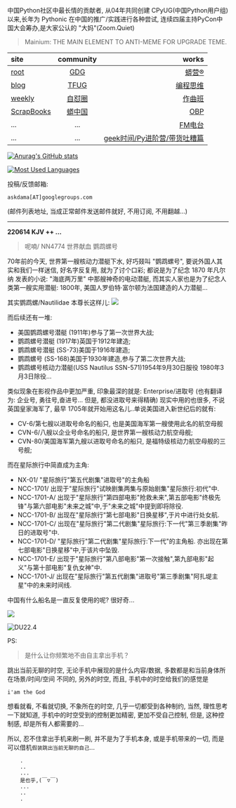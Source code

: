 中国Python社区中最长情的贡献者, 从04年共同创建 CPyUG(中国Python用户组)以来,长年为 Pythonic 在中国的推广/实践进行各种尝试, 连续四届主持PyCon中国大会筹办,是大家公认的 "大妈"(Zoom.Quiet)

> Mainium: THE MAIN ELEMENT TO ANTI-MEME FOR UPGRADE TEME.

| site | community | works |
| :-----| :----: | ----: |
| [root](http://zoomquiet.io/) | [GDG](https://blog.zhgdg.org/) | [蟒营®](https://doc.101.camp/) |
| [blog](https://blog.zoomquiet.io/pages/zoomquiet.html) | [TFUG](http://zh.tfug.world/) | [编程思维](https://py.101.camp/) |
| [weekly](http://weekly.pychina.org/) | [自怼圈](https://du.101.camp/) | [作曲班](https://mu.101.camp/) |
| [ScrapBooks](https://zoomquiet.io/collection.html) | [蟒中国](https://pychina.org/) | [OBP](https://zoomquiet.io/obp/index.html) |
| ... | ... | [FM电台](https://fm.101.camp/) |
| ... | ... | [geek时间/Py进阶营/带货吐糟篇](https://fm.101.camp/2020/geek2py-dama.html) |


[![Anurag's GitHub stats](https://github-readme-stats.vercel.app/api?username=zoomquiet&show_icons=true&count_private=true&include_all_commits=true&layout=compact&theme=panda)](https://blog.zoomquiet.io)

[![Most Used Languages](https://github-readme-stats.vercel.app/api/top-langs/?username=zoomquiet&theme=panda&card_width=445&layout=compact&show_icons=true&hide=javascript,html,php,Smarty,XSLT,TeX,C++,CSS)](https://zoomquiet.io)


投稿/反馈邮箱:

    askdama[AT]googlegroups.com

(邮件列表地址, 
当成正常邮件发送邮件就好, 不用订阅, 不用翻越...)





-----------------------------------------
**220614 KJV ++ ...**


> 呢喃/ NN4774 世界献血 鹦鹉螺号



70年前的今天, 世界第一艘核动力潜艇下水, 好巧叕叫 "鹦鹉螺号", 要说外国人其实和我们一样迷信, 好名字反复用, 就为了讨个口彩;
都说是为了纪念 1870 年凡尔纳 发表的小说: "海底两万里" 中那艘神奇的电动潜艇, 而其实人家也是为了纪念人类第一艘实用潜艇: 1800年, 美国人罗伯特·富尔顿为法国建造的人力潜艇...

其实鹦鹉螺/Nautilidae 本尊长这样儿:
![](https://ipic.zoomquiet.top/2022-06-13-zshot%202022-06-13%2009.01.12.jpg)

而后续还有一堆:

- 美国鹦鹉螺号潜艇 (1911年)参与了第一次世界大战;
- 鹦鹉螺号潜艇 (1917年)英国于1912年建造;
- 鹦鹉螺号潜艇 (SS-73)美国于1916年建造;
- 鹦鹉螺号 (SS-168)美国于1930年建造,参与了第二次世界大战;
- 鹦鹉螺号核动力潜艇(USS Nautilus SSN-571)1954年9月30日服役 1980年3月3日除役...

类似现象在影视作品中更加严重, 印象最深的就是: Enterprise/进取号 (也有翻译为: 企业号, 勇往号,奋进号... 但是, 都没进取号来得精确)
现实中用的也很多, 不说英国皇家海军了, 最早 1705年就开始用这名儿..单说美国进入新世纪后的就有:

- CV-6/第七艘以进取号命名的船只, 也是美国海军第一艘使用此名的航空母舰
- CVN-6/八艘以企业号命名的船只, 是世界第一艘核动力航空母舰;
- CVN-80/美国海军第九艘以进取号命名的船只, 是福特级核动力航空母舰的三号舰;

而在星际旅行中简直成为主角:

+ NX-01/ "星际旅行"第五代剧集"进取号"的主角船
+ NCC-1701/ 出现于"星际旅行"试映剧集两集与原始剧集"星际旅行:初代"中.  
+ NCC-1701-A/ 出现于"星际旅行"第四部电影"抢救未来",第五部电影"终极先锋"与第六部电影"未来之城"中,于"未来之城"中提到即将除役.  
+ NCC-1701-B/ 出现在"星际旅行"第七部电影"日换星移",于片中进行处女航.  
+ NCC-1701-C/ 出现在"星际旅行"第二代剧集"星际旅行:下一代"第三季剧集"昨日的进取号"中.  
+ NCC-1701-D/ "星际旅行"第二代剧集"星际旅行:下一代"的主角船. 亦出现在第七部电影"日换星移"中,于该片中坠毁.  
+ NCC-1701-E/ 出现于"星际旅行"第八部电影"第一次接触",第九部电影"起义"与第十部电影"复仇女神"中.  
+ NCC-1701-J/ 出现在"星际旅行"第五代剧集"进取号"第三季剧集"阿扎堤主星"中的未来时间线. 

中国有什么船名是一直​反复使用的呢? 很好奇...

![](https://ipic.zoomquiet.top/2022-06-13-zq42-today-card-2206.014.jpeg)



![DU22.4](https://ipic.zoomquiet.top/2022-04-30-220430DU6y_zip.jpg!/fw/420)






PS:
> 是什么让你频繁地不由自主拿出手机？

跳出当前无聊的时空,
无论手机中展现的是什么内容/数据,
多数都是和当前身体所在场景/时间/空间 不同的,
另外的时空,
而且, 手机中的时空给我们的感觉是

    i'am the God

想看就看, 不看就切换,
不象所在的时空, 几乎一切都受到各种制约,
当然,
理性思考一下就知道,
手机中的时空受到的控制更加精密, 更加不受自己控制,
但是, 这种控制感,
却是所有人都需要的...

所以, 
忍不住拿出手机来刷一刷,
并不是为了手机本身, 或是手机带来的一切,
而是可以借机`假装跳出当前无聊的自己`...



```
    .
    ..
    ...
    是也乎,(￣▽￣)
    ...
    ..
    .
```



